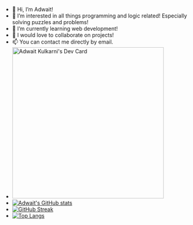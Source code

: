- 👋 Hi, I’m Adwait!  
- 👀 I’m interested in all things programming and logic related! Especially solving puzzles and problems!
- 🌱 I’m currently learning web development!
- 💞️ I would love to collaborate on projects!
- 📫 You can contact me directly by email.
- <a href="https://app.daily.dev/AdwaitKulkarni"><img src="https://api.daily.dev/devcards/0decd560321c428eba5c57786506b1d7.png?r=9me" width="400" alt="Adwait Kulkarni's Dev Card"/></a>
- [![Adwait's GitHub stats](https://github-readme-stats.vercel.app/api?username=AdwaitKulkarni58)](https://github.com/anuraghazra/github-readme-stats)
- [![GitHub Streak](https://github-readme-streak-stats.herokuapp.com/?user=AdwaitKulkarni58)](https://git.io/streak-stats)
- [![Top Langs](https://github-readme-stats.vercel.app/api/top-langs/?username=AdwaitKulkarni58)](https://github.com/anuraghazra/github-readme-stats)
<!---
AdwaitKulkarni58/AdwaitKulkarni58 is a ✨ special ✨ repository because its `README.md` (this file) appears on your GitHub profile.
You can click the Preview link to take a look at your changes.
--->
